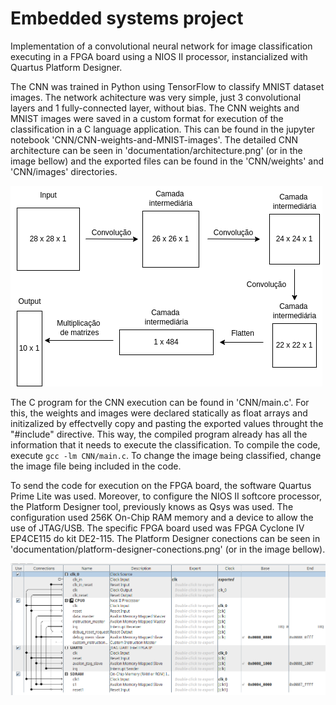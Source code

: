 # Embedded systems project

Implementation of a convolutional neural network for image classification executing in a FPGA board using a NIOS II processor, instancialized with Quartus Platform Designer.

The CNN was trained in Python using TensorFlow to classify MNIST dataset images. The network achitecture was very simple, just 3 convolutional layers and 1 fully-connected layer, without bias. The CNN weights and MNIST images were saved in a custom format for execution of the classification in a C language application. This can be found in the jupyter notebook 'CNN/CNN-weights-and-MNIST-images'. The detailed CNN architecture can be seen in 'documentation/architecture.png' (or in the image bellow) and the exported files can be found in the 'CNN/weights' and 'CNN/images' directories.

![achitecture](documentation/CNN-architecture.png)

The C program for the CNN execution can be found in 'CNN/main.c'. For this, the weights and images were declared statically as float arrays and initizalized by effectvelly copy and pasting the exported values throught the "#include" directive. This way, the compiled program already has all the information that it needs to execute the classification. To compile the code, execute `gcc -lm CNN/main.c`. To change the image being classified, change the image file being included in the code.

To send the code for execution on the FPGA board, the software Quartus Prime Lite was used. Moreover, to configure the NIOS II softcore processor, the Platform Designer tool, previously knows as Qsys was used. The configuration used 256K On-Chip RAM memory and a device to allow the use of JTAG/USB. The specific FPGA board used was FPGA Cyclone IV EP4CE115 do kit DE2-115. The Platform Designer conections can be seen in 'documentation/platform-designer-conections.png' (or in the image bellow).

![platform-designer](documentation/platform-designer-conections.png)
